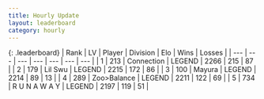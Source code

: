```yaml
---
title: Hourly Update
layout: leaderboard
category: hourly
---
```


{: .leaderboard}
| Rank | LV | Player | Division | Elo | Wins | Losses |
| --- | --- | --- | --- | --- | --- | --- |
| <span data-change="0">1</span> | 213 | <span title="ID: 539711">Connection</span> | LEGEND | <span data-change="0">2266</span> | 215 | 87 |
| <span data-change="2">2</span> | 179 | <span title="ID: 468342">Lil Swu</span> | LEGEND | <span data-change="12">2215</span> | 172 | 86 |
| <span data-change="-1">3</span> | 100 | <span title="ID: 381526">Mayura</span> | LEGEND | <span data-change="0">2214</span> | 89 | 13 |
| <span data-change="-1">4</span> | 289 | <span title="ID: 382502">Zoo&gt;Balance</span> | LEGEND | <span data-change="0">2211</span> | 122 | 69 |
| <span data-change="0">5</span> | 734 | <span title="ID: 66144">R U N A W A Y</span> | LEGEND | <span data-change="0">2197</span> | 119 | 51 |